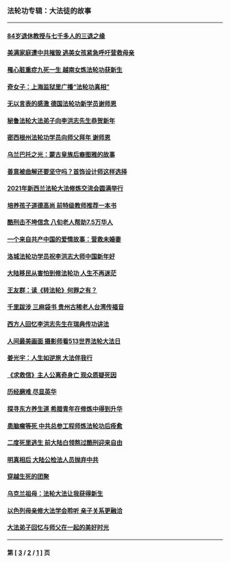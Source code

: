 ### 法轮功专辑：大法徒的故事
---
#### [84岁退休教授与七千多人的三退之缘](../../pages/nf1147481/n13796650.md?10240430) 
#### [美满家庭遭中共摧毁 逃美女孩紧急呼吁营救母亲](../../pages/nf1147481/n13792859.md?10240430) 
#### [罹心脏重症九死一生 越南女炼法轮功获新生](../../pages/nf1147481/n13732766.md?10240430) 
#### [奇女子：上海监狱里广播“法轮功真相”](../../pages/nf1147481/n13726443.md?10240430) 
#### [无以言表的感激 德国法轮功新学员谢师恩](../../pages/nf1147481/n13543790.md?10240430) 
#### [秘鲁法轮大法弟子向李洪志先生恭贺新年](../../pages/nf1147481/n13540182.md?10240430) 
#### [密西根州法轮功学员向师父拜年 谢师恩](../../pages/nf1147481/n13538183.md?10240430) 
#### [乌兰巴托之光：蒙古皇族后裔图雅的故事](../../pages/nf1147481/n13155759.md?10240430) 
#### [善意被曲解还要坚守吗？首饰设计师这样选择](../../pages/nf1147481/n13077575.md?10240430) 
#### [2021年新西兰法轮大法修炼交流会圆满举行](../../pages/nf1147481/n13033149.md?10240430) 
#### [培养孩子道德高尚 前特级教师推荐一本书](../../pages/nf1147481/n12938640.md?10240430) 
#### [酷刑击不垮信念 八旬老人帮助7.5万华人](../../pages/nf1147481/n12880712.md?10240430) 
#### [一个来自共产中国的爱情故事：营救未婚妻](../../pages/nf1147481/n12778386.md?10240430) 
#### [洛城法轮功学员祝李洪志大师中国新年好](../../pages/nf1147481/n12724685.md?10240430) 
#### [大陆移民从害怕到修法轮功 人生不再迷茫](../../pages/nf1147481/n12414325.md?10240430) 
#### [王友群：读《转法轮》何罪之有？](../../pages/nf1147481/n12408647.md?10240430) 
#### [千里跋涉 三麻袋书 贵州古稀老人台湾传福音](../../pages/nf1147481/n12198750.md?10240430) 
#### [西方人回忆李洪志先生在瑞典传功讲法](../../pages/nf1147481/n12099607.md?10240430) 
#### [人间最美画面 摄影师看513世界法轮大法日](../../pages/nf1147481/n12094118.md?10240430) 
#### [姜光宇：人生如逆旅 大法伴我行](../../pages/nf1147481/n12088664.md?10240430) 
#### [《求救信》主人公离奇身亡 观众质疑死因](../../pages/nf1147481/n11845215.md?10240430) 
#### [历经磨难 尽显英华](../../pages/nf1147481/n11723297.md?10240430) 
#### [探寻东方养生道 希腊青年在修炼中得到升华](../../pages/nf1147481/n11494502.md?10240430) 
#### [患脑瘤等死 中共总参工程师炼法轮功后痊愈](../../pages/nf1147481/n11466682.md?10240430) 
#### [二度死里逃生 前大陆白领熬过酷刑迎来自由](../../pages/nf1147481/n11368594.md?10240430) 
#### [明真相后 大陆公检法人员抛弃中共](../../pages/nf1147481/n11358618.md?10240430) 
#### [穿越生死的团聚](../../pages/nf1147481/n11258922.md?10240430) 
#### [乌克兰祖母：法轮大法让我获得新生](../../pages/nf1147481/n11269457.md?10240430) 
#### [以色列母亲修大法学会聆听 亲子关系更融洽](../../pages/nf1147481/n11268195.md?10240430) 
#### [大法弟子回忆与师父在一起的美好时光](../../pages/nf1147481/n11267759.md?10240430) 

---
#### 第 [ [3](./3.md?10240430) / [2](./2.md?10240430) / [1](./1.md?10240430) ] 页
